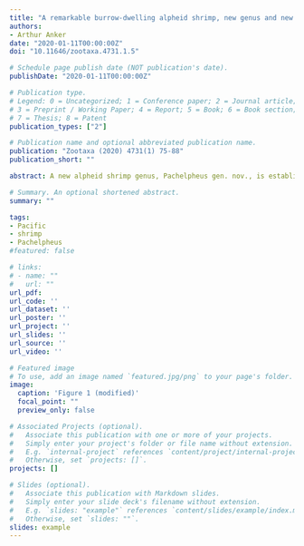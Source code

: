 ```yaml
---
title: "A remarkable burrow-dwelling alpheid shrimp, new genus and new species, from the tropical eastern Pacific (Malacostraca: Decapoda: Caridea"
authors:
- Arthur Anker
date: "2020-01-11T00:00:00Z"
doi: "10.11646/zootaxa.4731.1.5"

# Schedule page publish date (NOT publication's date).
publishDate: "2020-01-11T00:00:00Z"

# Publication type.
# Legend: 0 = Uncategorized; 1 = Conference paper; 2 = Journal article;
# 3 = Preprint / Working Paper; 4 = Report; 5 = Book; 6 = Book section;
# 7 = Thesis; 8 = Patent
publication_types: ["2"]

# Publication name and optional abbreviated publication name.
publication: "Zootaxa (2020) 4731(1) 75-88"
publication_short: ""

abstract: A new alpheid shrimp genus, Pachelpheus gen. nov., is established to accommodate Pachelpheus pachyacanthus sp. nov., described based on two specimens from the Las Perlas Archipelago, Pacific coast of Panama. Pachelpheus pachyacanthus sp. nov. appears to be an obligate symbiont dwelling in burrows of yet unknown infaunal hosts, on shallow near-shore subtidal sand flats. The main morphological characters of Pachelpheus gen. nov. are (1) frontal margin of carapace with broadly rounded rostral projection, without orbital teeth; (2) sixth pleonite with articulated plate; (3) telson with two pairs of cuspidate setae dorsally, without anal tubercles; (4) eyes concealed in dorsal view, partly visible in lateral view; (5) chelipeds equal in size, symmetrical in shape, moderately enlarged, stout, carried extended; (6) cheliped carpus without rows of setae mesially; (7) cheliped fingers without snapping mechanism, each finger armed with one stout tooth; (8) second pereiopod carpus with five sub-articles; (9) third, fourth and fifth pereiopods with ischia armed with single robust cuspidate seta, meri armed with one to several unusually robust cuspidate setae; (10) second pleopod with appendix masculina in males only; (11) uropodal exopod and endopod with rows of slender spiniform setae on their distal margins; (12) uropodal diaeresis unusually thickened laterally, with two very stout spiniform setae; and (13) lateral lobe of the uropodal protopod rounded. The new genus appears to be morphologically most similar to Jengalpheops Anker & Dworschak, 2007 and Leslibetaeus Anker, Poddoubtchenko & Wehrtmann, 2006.

# Summary. An optional shortened abstract.
summary: ""

tags:
- Pacific
- shrimp
- Pachelpheus
#featured: false

# links:
# - name: ""
#   url: ""
url_pdf:
url_code: ''
url_dataset: ''
url_poster: ''
url_project: ''
url_slides: ''
url_source: ''
url_video: ''

# Featured image
# To use, add an image named `featured.jpg/png` to your page's folder.
image:
  caption: 'Figure 1 (modified)'
  focal_point: ""
  preview_only: false

# Associated Projects (optional).
#   Associate this publication with one or more of your projects.
#   Simply enter your project's folder or file name without extension.
#   E.g. `internal-project` references `content/project/internal-project/index.md`.
#   Otherwise, set `projects: []`.
projects: []

# Slides (optional).
#   Associate this publication with Markdown slides.
#   Simply enter your slide deck's filename without extension.
#   E.g. `slides: "example"` references `content/slides/example/index.md`.
#   Otherwise, set `slides: ""`.
slides: example
---
```


<script type='text/javascript' src='https://d1bxh8uas1mnw7.cloudfront.net/assets/embed.js'></script>

<div data-badge-type="medium-donut" data-doi="10.11646/zootaxa.4731.1.5" data-condensed="true" data-hide-no-mentions="true" class="altmetric-embed"></div> <span class="__dimensions_badge_embed__" data-doi="10.11646/zootaxa.4731.1.5" data-hide-zero-citations="true" data-legend="hover-right"></span><script async src="https://badge.dimensions.ai/badge.js" charset="utf-8"></script>
